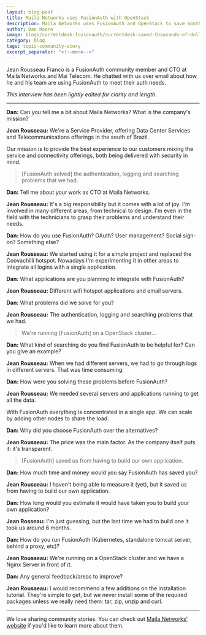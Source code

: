 ```yaml
---
layout: blog-post
title: Maila Networks uses FusionAuth with OpenStack
description: Maila Networks uses FusionAuth and OpenStack to save months of development time.
author: Dan Moore
image: blogs/currentdesk-fusionauth/currentdesk-saved-thousands-of-dollars-by-choosing-fusionauth-header-image.png
category: blog
tags: topic-community-story 
excerpt_separator: "<!--more-->"
---
```


Jean Rousseau Franco is a FusionAuth community member and CTO at Maila Networks and Mai Telecom. He chatted with us over email about how he and his team are using FusionAuth to meet their auth needs. 

<!--more-->

*This interview has been lightly edited for clarity and length.*

-------

**Dan:** Can you tell me a bit about Maila Networks? What is the company's mission?

**Jean Rousseau:** We're a Service Provider, offering Data Center Services and Telecommunications offerings in the south of Brazil.

Our mission is to provide the best experience to our customers mixing the service and connectivity offerings, both being delivered with security in mind.

> [FusionAuth solved] the authentication, logging and searching problems that we had.

**Dan:** Tell me about your work as CTO at Maila Networks.

**Jean Rousseau:** It's a big responsibility but it comes with a lot of joy. I'm involved in many different areas, from technical to design. I'm even in the field with the technicians to grasp their problems and understand their needs.

**Dan:** How do you use FusionAuth? OAuth? User management? Social sign-on? Something else?
        
**Jean Rousseau:** We started using it for a simple project and replaced the Coovachilli hotspot. Nowadays I'm experimenting it in other areas to integrate all logins with a single application.

**Dan:** What applications are you planning to integrate with FusionAuth?

**Jean Rousseau:** Different wifi hotspot applications and email servers.

**Dan:** What problems did we solve for you?

**Jean Rousseau:** The authentication, logging and searching problems that we had.

> We're running [FusionAuth] on a OpenStack cluster...

**Dan:** What kind of searching do you find FusionAuth to be helpful for? Can you give an example?

**Jean Rousseau:** When we had different servers, we had to go through logs in different servers. That was time consuming.

**Dan:** How were you solving these problems before FusionAuth?

**Jean Rousseau:** We needed several servers and applications running to get all the data. 

With FusionAuth everything is concentrated in a single app. We can scale by adding other nodes to share the load.

**Dan:** Why did you choose FusionAuth over the alternatives?

**Jean Rousseau:** The price was the main factor. As the company itself puts it: it's transparent.

> [FusionAuth] saved us from having to build our own application.

**Dan:** How much time and money would you say FusionAuth has saved you?

**Jean Rousseau:** I haven't being able to measure it (yet), but it saved us from having to build our own application.

**Dan:** How long would you estimate it would have taken you to build your own application? 

**Jean Rosseau:** I'm just guessing, but the last time we had to build one it took us around 6 months.

**Dan:** How do you run FusionAuth (Kubernetes, standalone tomcat server, behind a proxy, etc)?
        
**Jean Rousseau:** We're running on a OpenStack cluster and we have a Nginx Server in front of it.

**Dan:** Any general feedback/areas to improve?

**Jean Rousseau:** I would recommend a few additions on the installation tutorial. They're simple to get, but we never install some of the required packages unless we really need them: tar, zip, unzip and curl.

-------

We love sharing community stories. You can check out [Maila Networks' website](https://maila.com.br/) if you'd like to learn more about them.
